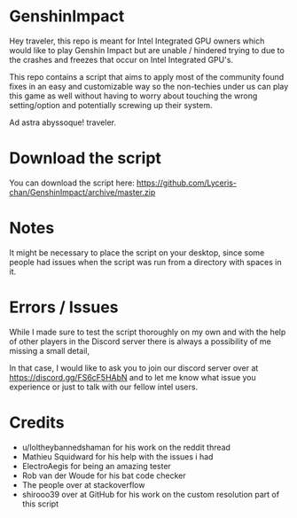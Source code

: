 # GenshinImpact
Hey traveler, this repo is meant for Intel Integrated GPU owners which would like to play Genshin Impact but are unable / hindered trying to due to the crashes and freezes that occur on Intel Integrated GPU's.

This repo contains a script that aims to apply most of the community found fixes in an easy and customizable way so the non-techies under us can play this game as well without having to worry about touching the wrong setting/option and potentially screwing up their system.

Ad astra abyssoque! traveler.

# Download the script
You can download the script here: https://github.com/Lyceris-chan/GenshinImpact/archive/master.zip

# Notes

It might be necessary to place the script on your desktop, since some people had issues when the script was run from a directory with spaces in it.

# Errors / Issues

While I made sure to test the script thoroughly on my own and with the help of other players in the Discord server there is always a possibility of me missing a small detail,

In that case, I would like to ask you to join our discord server over at https://discord.gg/FS6cF5HAbN and to let me know what issue you experience or just to talk with our fellow intel users.


# Credits 
- u/loltheybannedshaman for his work on the reddit thread
- Mathieu Squidward for his help with the issues i had
- ElectroAegis for being an amazing tester
- Rob van der Woude for his bat code checker
- The people over at stackoverflow
- shirooo39 over at GitHub for his work on the custom resolution part of this script
